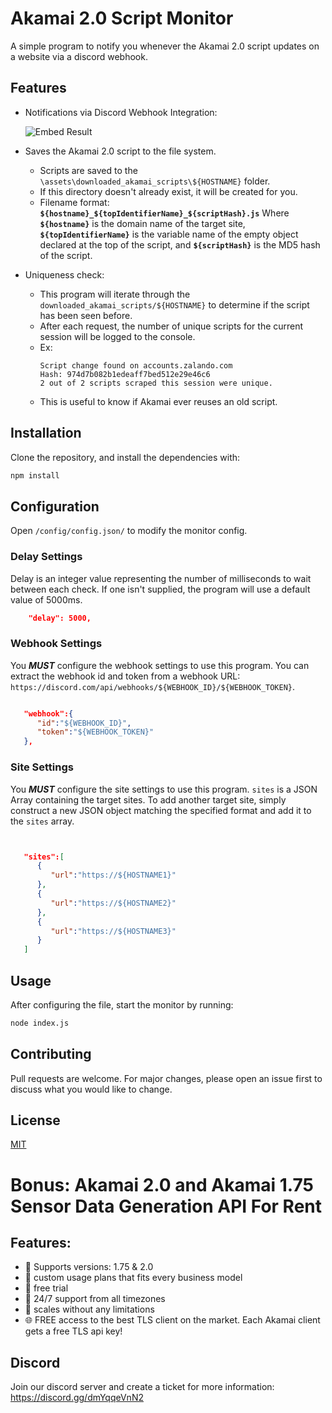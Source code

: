 # Akamai 2.0 Script Monitor

A simple program to notify you whenever the Akamai 2.0 script updates on a website via a discord webhook.

## Features

- Notifications via Discord Webhook Integration:

  ![Embed Result](https://user-images.githubusercontent.com/87380460/174300033-52e2dcc4-a8a1-478c-8858-b412a1c15e66.PNG)

- Saves the Akamai 2.0 script to the file system.

  - Scripts are saved to the `\assets\downloaded_akamai_scripts\${HOSTNAME}` folder.
  - If this directory doesn't already exist, it will be created for you.
  - Filename format:
    **`${hostname}_${topIdentifierName}_${scriptHash}.js`**
    Where **`${hostname}`** is the domain name of the target site, **`${topIdentifierName}`** is the variable name of the empty object declared at the top of the script, and **`${scriptHash}`** is the MD5 hash of the script.

- Uniqueness check:
  - This program will iterate through the `downloaded_akamai_scripts/${HOSTNAME}` to determine if the script has been seen before.
  - After each request, the number of unique scripts for the current session will be logged to the console.
  - Ex:
    ```
    Script change found on accounts.zalando.com
    Hash: 974d7b082b1edeaff7bed512e29e46c6
    2 out of 2 scripts scraped this session were unique.
    ```
  - This is useful to know if Akamai ever reuses an old script.

## Installation

Clone the repository, and install the dependencies with:

```bash
npm install
```

## Configuration

Open `/config/config.json/` to modify the monitor config.

### Delay Settings

Delay is an integer value representing the number of milliseconds to wait between each check. If one isn't supplied, the program will use a default value of 5000ms.

```json
    "delay": 5000,
```

### Webhook Settings

You _**MUST**_ configure the webhook settings to use this program.
You can extract the webhook id and token from a webhook URL: `https://discord.com/api/webhooks/${WEBHOOK_ID}/${WEBHOOK_TOKEN}`.

```json

   "webhook":{
      "id":"${WEBHOOK_ID}",
      "token":"${WEBHOOK_TOKEN}"
   },

```

### Site Settings

You _**MUST**_ configure the site settings to use this program.
`sites` is a JSON Array containing the target sites. To add another target site, simply construct a new JSON object matching the specified format and add it to the `sites` array.

```json


   "sites":[
      {
         "url":"https://${HOSTNAME1}"
      },
      {
         "url":"https://${HOSTNAME2}"
      },
      {
         "url":"https://${HOSTNAME3}"
      }
   ]

```

## Usage

After configuring the file, start the monitor by running:

```bash
node index.js
```

## Contributing

Pull requests are welcome. For major changes, please open an issue first to discuss what you would like to change.

## License

[MIT](https://choosealicense.com/licenses/mit/)

# Bonus: Akamai 2.0 and Akamai 1.75 Sensor Data Generation API For Rent

## Features:
- 🧪 Supports versions: 1.75 & 2.0
- 🧪 custom usage plans that fits every business model
- 🧪 free trial
- 🧪 24/7 support from all timezones
- 🧪 scales without any limitations
- 🌐 FREE access to the best TLS client on the market. Each Akamai client gets a free TLS api key!
## Discord

Join our discord server and create a ticket for more information:
https://discord.gg/dmYqqeVnN2

